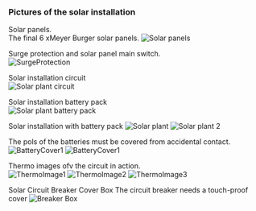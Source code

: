 
### Pictures of the solar installation

   Solar panels.  
   The final 6 xMeyer Burger solar panels.
   ![Solar panels](../images/SolarPanels.png "Solar panels")

   Surge protection and solar panel main switch.  
   ![SurgeProtection](../images/SurgeProtection.png "Surge protection")

   Solar installation circuit  
   ![Solar plant circuit](../images/SolarPlantCircuit.png "Solar plant circuit")

   Solar installation battery pack  
   ![Solar plant battery pack](../images/BatteryPack.png "Solar plant battery pack")

   Solar installation with battery pack
   ![Solar plant](../images/SolarPlant.png "Solar plant")
   ![Solar plant 2](../images/SolarPlant2.png "Solar plant 2")

   The pols of the batteries must be covered from accidental contact.
   ![BatteryCover1](../images/BatteryCover1.jpg "BatteryCover1")
   ![BatteryCover1](../images/BatteryCover2.jpg "BatteryCover2")

   Thermo images ofv the circuit in action.  
   ![ThermoImage1](../images/ThermoImage1.jpg "ThermoImage1")
   ![ThermoImage2](../images/ThermoImage2.jpg "ThermoImage2")
   ![ThermoImage3](../images/ThermoImage3.jpg "ThermoImage3")

   Solar Circuit Breaker Cover Box
   The circuit breaker needs a touch-proof cover
   ![Breaker Box](../images/CircuitBrakeBox.png "Circuit Breaker Box")

